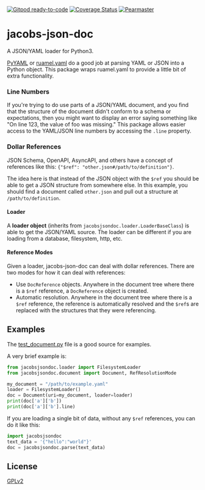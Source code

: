 [![Gitpod ready-to-code](https://img.shields.io/badge/Gitpod-ready--to--code-blue?logo=gitpod)](https://gitpod.io/#https://github.com/pearmaster/jacobs-json-doc)
[![Coverage Status](https://coveralls.io/repos/github/pearmaster/jacobs-json-doc/badge.svg?branch=master)](https://coveralls.io/github/pearmaster/jacobs-json-doc?branch=master)
[![Pearmaster](https://circleci.com/gh/pearmaster/jacobs-json-doc.svg?style=shield)](https://app.circleci.com/pipelines/github/pearmaster/jacobs-json-doc)

# jacobs-json-doc
A JSON/YAML loader for Python3.

[PyYAML](https://pyyaml.org/) or [ruamel.yaml](https://sourceforge.net/projects/ruamel-yaml/) do a good job at parsing YAML or JSON into a Python object. This package wraps ruamel.yaml to provide a little bit of extra functionality.  

### Line Numbers

If you're trying to do use parts of a JSON/YAML document, and you find that the structure of the document didn't conform to a schema or expectations, then you might want to display an error saying something like "On line 123, the value of foo was missing."  This package allows easier access to the YAML/JSON line numbers by accessing the `.line` property.

### Dollar References

JSON Schema, OpenAPI, AsyncAPI, and others have a concept of references like this: `{"$ref": "other.json#/path/to/definition"}`.

The idea here is that instead of the JSON object with the `$ref` you should be able to get a JSON structure from somewhere else.  In this example, you should find a document called `other.json` and pull out a structure at `/path/to/definition`.  

#### Loader

A **loader object** (inherits from `jacobsjsondoc.loader.LoaderBaseClass`) is able to get the JSON/YAML source.  The loader can be different if you are loading from a database, filesystem, http, etc.

#### Reference Modes

Given a loader, jacobs-json-doc can deal with dollar references.  There are two modes for how it can deal with references:

 * Use `DocReference` objects.  Anywhere in the document tree where there is a `$ref` reference, a `DocReference` object is created.  
 * Automatic resolution.  Anywhere in the document tree where there is a `$ref` reference, the reference is automatically resolved and the `$ref`s are replaced with the structures that they were referencing.
 
## Examples

The [test_document.py](./tests/test_document.py) file is a good source for examples.

A very brief example is:

```py
from jacobsjsondoc.loader import FilesystemLoader
from jacobsjsondoc.document import Document, RefResolutionMode

my_document = "/path/to/example.yaml"
loader = FilesystemLoader()
doc = Document(uri=my_document, loader=loader)
print(doc['a']['b'])
print(doc['a']['b'].line)
```

If you are loading a single bit of data, without any `$ref` references, you can do it like this:

```py
import jacobsjsondoc
text_data = '{"hello":"world"}'
doc = jacobsjsondoc.parse(text_data)
```

## License

[GPLv2](./LICENSE)


